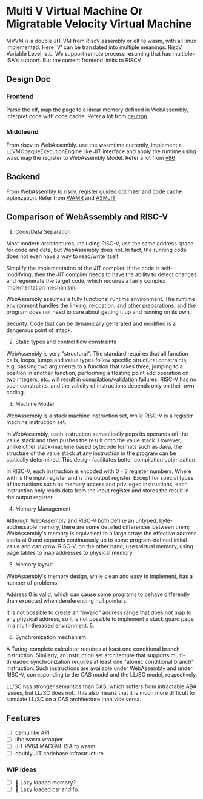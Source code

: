 # Multi V Virtual Machine Or Migratable Velocity Virtual Machine

MVVM is a double JIT VM from RiscV assembly or elf to wasm, with all linux implemented. Here 'V' can be translated into
multiple meanings: RiscV, Variable Level, etc. We support remote process resuming that has multiple-ISA's support. But
the current frontend limits to RISCV

## Design Doc

### Frontend

Parse the elf, map the page to a linear memory defined in WebAssembly, interpret code with code cache. Refer a lot
from [neutron](https://github.com/Cytosine2020/neutron/).

### Middleend

From riscv to WebAssembly. use the wasmtime currently, implement a LLVMOpaqueExecutionEngine like JIT interface and
apply the runtime using wasi. map the register to WebAssembly Model. Refer a lot from [v86](https://github.com/copy/v86)

## Backend

From WebAssembly to riscv. register guided optimzer and code cache optimzation. Refer
from [WAMR](https://github.com/victoryang00/wasm-micro-runtime) and [ASMJIT]()

## Comparison of WebAssembly and RISC-V

1. Code/Data Separation

Most modern architectures, including RISC-V, use the same address space for code and data, but WebAssembly does not. In
fact, the running code does not even have a way to read/write itself.

Simplify the implementation of the JIT compiler. If the code is self-modifying, then the JIT compiler needs to have the
ability to detect changes and regenerate the target code, which requires a fairly complex implementation mechanism.

WebAssembly assumes a fully functional runtime environment. The runtime environment handles the linking, relocation, and
other preparations, and the program does not need to care about getting it up and running on its own.

Security. Code that can be dynamically generated and modified is a dangerous point of attack.

2. Static types and control flow constraints

WebAssembly is very "structural". The standard requires that all function calls, loops, jumps and value types follow
specific structural constraints, e.g. passing two arguments to a function that takes three, jumping to a position in
another function, performing a floating point add operation on two integers, etc. will result in compilation/validation
failures; RISC-V has no such constraints, and the validity of instructions depends only on their own coding.

3. Machine Model

WebAssembly is a stack machine instruction set, while RISC-V is a register machine instruction set.

In WebAssembly, each instruction semantically pops its operands off the value stack and then pushes the result onto the
value stack. However, unlike other stack-machine based bytecode formats such as Java, the structure of the value stack
at any instruction in the program can be statically determined. This design facilitates better compilation optimization.

In RISC-V, each instruction is encoded with 0 - 3 register numbers. Where with is the input register and is the output
register. Except for special types of instructions such as memory access and privileged instructions, each instruction
only reads data from the input register and stores the result in the output register.

4. Memory Management

Although WebAssembly and RISC-V both define an untyped, byte-addressable memory, there are some detailed differences
between them; WebAssembly's memory is equivalent to a large array: the effective address starts at 0 and expands
continuously up to some program-defined initial value and can grow. RISC-V, on the other hand, uses virtual memory,
using page tables to map addresses to physical memory.

5. Memory layout

WebAssembly's memory design, while clean and easy to implement, has a number of problems.

Address 0 is valid, which can cause some programs to behave differently than expected when dereferencing null pointers.

It is not possible to create an "invalid" address range that does not map to any physical address, so it is not possible
to implement a stack guard page in a multi-threaded environment. 5.

6. Synchronization mechanism

A Turing-complete calculator requires at least one conditional branch instruction. Similarly, an instruction set
architecture that supports multi-threaded synchronization requires at least one "atomic conditional branch" instruction.
Such instructions are available under WebAssembly and under RISC-V, corresponding to the CAS model and the LL/SC model,
respectively.

LL/SC has stronger semantics than CAS, which suffers from intractable ABA issues, but LL/SC does not. This also means
that it is much more difficult to simulate LL/SC on a CAS architecture than vice versa.

## Features

- [ ] qemu like API
- [ ] libc wasm wrapper
- [ ] JIT RV64IMACGVF ISA to wasm
- [ ] doubly JIT codebase infrastructure

### WIP ideas

- [ ] 🚧 Lazy loaded memory?
- [ ] 🚧 Lazy loaded csr and fp.
